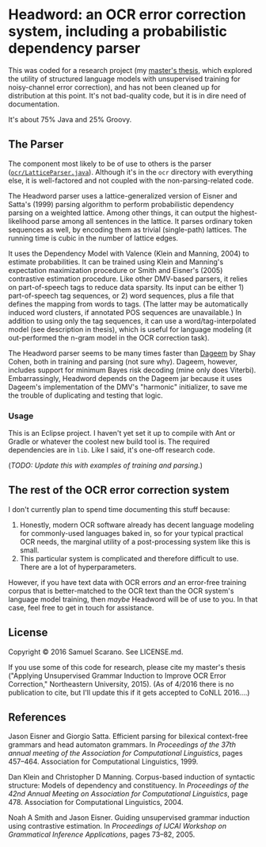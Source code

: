 # Headword: an OCR error correction system, including a probabilistic dependency parser

This was coded for a research project (my [master's thesis](https://repository.library.northeastern.edu/downloads/neu:349804?datastream_id=content), which explored the utility of structured language models with unsupervised training for noisy-channel error correction), and has not been cleaned up for distribution at this point. It's not bad-quality code, but it is in dire need of documentation.

It's about 75% Java and 25% Groovy.

## The Parser

The component most likely to be of use to others is the parser ([`ocr/LatticeParser.java`](src/ocr/LatticeParser.java)). Although it's in the `ocr` directory with everything else, it is well-factored and not coupled with the non-parsing-related code.

The Headword parser uses a lattice-generalized version of Eisner and Satta's (1999) parsing algorithm to perform probabilistic dependency parsing on a weighted lattice. Among other things, it can output the highest-likelihood parse among all sentences in the lattice. It parses ordinary token sequences as well, by encoding them as trivial (single-path) lattices. The running time is cubic in the number of lattice edges.

It uses the Dependency Model with Valence (Klein and Manning, 2004) to estimate probabilities. It can be trained using Klein and Manning's expectation maximization procedure or Smith and Eisner's (2005) contrastive estimation procedure. Like other DMV-based parsers, it relies on part-of-speech tags to reduce data sparsity. Its input can be either 1) part-of-speech tag sequences, or 2) word sequences, plus a file that defines the mapping from words to tags. (The latter may be automatically induced word clusters, if annotated POS sequences are unavailable.) In addition to using only the tag sequences, it can use a word/tag-interpolated model (see description in thesis), which is useful for language modeling (it out-performed the n-gram model in the OCR correction task).

The Headword parser seems to be many times faster than [Dageem](https://github.com/shaybcohen/jdageem) by Shay Cohen, both in training and parsing (not sure why). Dageem, however, includes support for minimum Bayes risk decoding (mine only does Viterbi). Embarrassingly, Headword depends on the Dageem jar because it uses Dageem's implementation of the DMV's "harmonic" initializer, to save me the trouble of duplicating and testing that logic.

### Usage

This is an Eclipse project. I haven't yet set it up to compile with Ant or Gradle or whatever the coolest new build tool is. The required dependencies are in `lib`. Like I said, it's one-off research code.

(*TODO: Update this with examples of training and parsing.*)

## The rest of the OCR error correction system

I don't currently plan to spend time documenting this stuff because:
 1. Honestly, modern OCR software already has decent language modeling for commonly-used languages baked in, so for your typical practical OCR needs, the marginal utility of a post-processing system like this is small.
 2. This particular system is complicated and therefore difficult to use. There are a lot of hyperparameters.

However, if you have text data with OCR errors _and_ an error-free training corpus that is better-matched to the OCR text than the OCR system's language model training, then _maybe_ Headword will be of use to you. In that case, feel free to get in touch for assistance.

## License

Copyright © 2016 Samuel Scarano. See LICENSE.md.

If you use some of this code for research, please cite my master's thesis ("Applying Unsupervised Grammar Induction to Improve OCR Error Correction," Northeastern University, 2015). (As of 4/2016 there is no publication to cite, but I'll update this if it gets accepted to CoNLL 2016....)


## References

Jason Eisner and Giorgio Satta. Efficient parsing for bilexical context-free grammars and head automaton grammars. In *Proceedings of the 37th annual meeting of the Association for Computational Linguistics*, pages 457–464. Association for Computational Linguistics, 1999.

Dan Klein and Christopher D Manning. Corpus-based induction of syntactic structure: Models of dependency and constituency. In *Proceedings of the 42nd Annual Meeting on Association for Computational Linguistics*, page 478. Association for Computational Linguistics, 2004.

Noah A Smith and Jason Eisner. Guiding unsupervised grammar induction using contrastive estimation. In *Proceedings of IJCAI Workshop on Grammatical Inference Applications*, pages 73–82, 2005.
